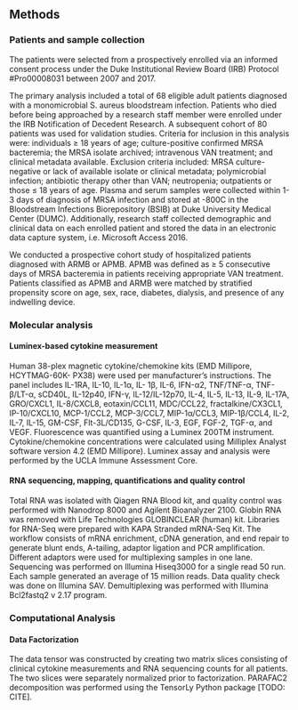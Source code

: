 ## Methods

### Patients and sample collection

The patients were selected from a prospectively enrolled via an informed consent process under the Duke Institutional Review Board (IRB) Protocol #Pro00008031 between 2007 and 2017.

The primary analysis included a total of 68 eligible adult patients diagnosed with a monomicrobial S. aureus bloodstream infection. Patients who died before being approached by a research staff member were enrolled under the IRB Notification of Decedent Research. A subsequent cohort of 80 patients was used for validation studies. Criteria for inclusion in this analysis were: individuals ≥ 18 years of age; culture-positive confirmed MRSA bacteremia; the MRSA isolate archived; intravenous VAN treatment; and clinical metadata available. Exclusion criteria included: MRSA culture-negative or lack of available isolate or clinical metadata; polymicrobial infection; antibiotic therapy other than VAN; neutropenia; outpatients or those ≤ 18 years of age. Plasma and serum samples were collected within 1-3 days of diagnosis of MRSA infection and stored at -800C in the Bloodstream Infections Biorepository (BSIB) at Duke University Medical Center (DUMC). Additionally, research staff collected demographic and clinical data on each enrolled patient and stored the data in an electronic data capture system, i.e. Microsoft Access 2016.

We conducted a prospective cohort study of hospitalized patients diagnosed with ARMB or APMB. APMB was defined as ≥ 5 consecutive days of MRSA bacteremia in patients receiving appropriate VAN treatment. Patients classified as APMB and ARMB were matched by stratified propensity score on age, sex, race, diabetes, dialysis, and presence of any indwelling device.

### Molecular analysis

#### Luminex-based cytokine measurement

Human 38-plex magnetic cytokine/chemokine kits (EMD Millipore, HCYTMAG-60K- PX38) were used per manufacturer’s instructions. The panel includes IL-1RA, IL-10, IL-1α, IL- 1β, IL-6, IFN-α2, TNF/TNF-α, TNF-β/LT-α, sCD40L, IL-12p40, IFN-γ, IL-12/IL-12p70, IL-4, IL-5, IL-13, IL-9, IL-17A, GRO/CXCL1, IL-8/CXCL8, eotaxin/CCL11, MDC/CCL22, fractalkine/CX3CL1, IP-10/CXCL10, MCP-1/CCL2, MCP-3/CCL7, MIP-1α/CCL3, MIP-1β/CCL4, IL-2, IL-7, IL-15, GM-CSF, Flt-3L/CD135, G-CSF, IL-3, EGF, FGF-2, TGF-α, and VEGF. Fluorescence was quantified using a Luminex 200TM instrument. Cytokine/chemokine concentrations were calculated using Milliplex Analyst software version 4.2 (EMD Millipore). Luminex assay and analysis were performed by the UCLA Immune Assessment Core.

#### RNA sequencing, mapping, quantifications and quality control

Total RNA was isolated with Qiagen RNA Blood kit, and quality control was performed with Nanodrop 8000 and Agilent Bioanalyzer 2100. Globin RNA was removed with Life Technologies GLOBINCLEAR (human) kit. Libraries for RNA-Seq were prepared with KAPA Stranded mRNA-Seq Kit. The workflow consists of mRNA enrichment, cDNA generation, and end repair to generate blunt ends, A-tailing, adaptor ligation and PCR amplification. Different adaptors were used for multiplexing samples in one lane. Sequencing was performed on Illumina Hiseq3000 for a single read 50 run. Each sample generated an average of 15 million reads. Data quality check was done on Illumina SAV. Demultiplexing was performed with Illumina Bcl2fastq2 v 2.17 program.

### Computational Analysis

#### Data Factorization

The data tensor was constructed by creating two matrix slices consisting of clinical cytokine measurements and RNA sequencing counts for all patients. The two slices were separately normalized prior to factorization. <!-- TODO: Insert short description of normalization here. --> PARAFAC2 decomposition was performed using the TensorLy Python package [TODO: CITE].

<!-- TODO: Add more about the math details of PARAFAC2. -->
